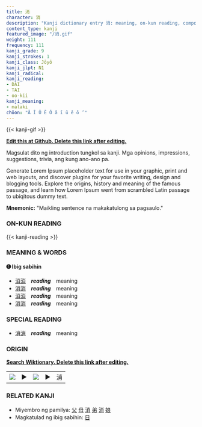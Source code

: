 ```yaml
---
title: 消
character: 消
description: "Kanji dictionary entry 消: meaning, on-kun reading, compounds, origin, related kanji"
content_type: kanji
featured_image: "/消.gif"
weight: 111
frequency: 111
kanji_grade: 9
kanji_strokes: 1
kanji_class: Jōyō
kanji_jlpt: N1
kanji_radical: 
kanji_reading: 
- DAI
- TAI
- oo-kii
kanji_meaning:
- malaki
chōon: "Ā Ī Ū Ē Ō ā ī ū ē ō ’"
---
```

[//]: # (Don't edit the line below. Kanji animated GIF code is automatically generated.)
{{< kanji-gif >}}

[//]: # (Edit below this line.)

**[Edit this at Github. Delete this link after editing.](https://github.com/tim0g/tim/tree/main/content/kanji/消/index.md)**

Magsulat dito ng introduction tungkol sa kanji. Mga opinions, impressions, suggestions, trivia, ang kung ano-ano pa.

Generate Lorem Ipsum placeholder text for use in your graphic, print and web layouts, and discover plugins for your favorite writing, design and blogging tools. Explore the origins, history and meaning of the famous passage, and learn how Lorem Ipsum went from scrambled Latin passage to ubiqitous dummy text.
 
**Mnemonic:** "Maikling sentence na makakatulong sa pagsaulo."

### ON-KUN READING

[//]: # (Don't edit the line below. ON-KUN READING code is automatically generated.)
{{< kanji-reading >}}

### MEANING & WORDS

#### ➊ **Ibig sabihin**
  - [消](../消)[消](../消)　***reading***　meaning
  - [消](../消)[消](../消)　***reading***　meaning
  - [消](../消)[消](../消)　***reading***　meaning
  - [消](../消)[消](../消)　***reading***　meaning

### SPECIAL READING
  - [消](../消)[消](../消)　***reading***　meaning

### ORIGIN

**[Search Wiktionary. Delete this link after editing.](https://wiktionary.org/wiki/消)**
<table class="kanji-table"><tr><td>
<img src="60px-消-bronze.svg.png">
</td><td>▶</td><td>
<img src="60px-消-oracle.svg.png">
</td><td>▶</td>
<td class="kanji-origin">消</td>
</tr></table>

### RELATED KANJI
- Miyembro ng pamilya: [父](../父) [母](../母) [消](../消) [弟](../弟) [消](../消) [娘](../娘)
- Magkatulad ng ibig sabihin: [日](../日)
